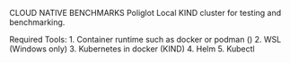 CLOUD NATIVE BENCHMARKS 
Poliglot Local KIND cluster for testing and benchmarking.  

Required Tools: 
    1. Container runtime such as docker or podman ()
    2. WSL (Windows only)
    3. Kubernetes in docker (KIND)
    4. Helm
    5. Kubectl